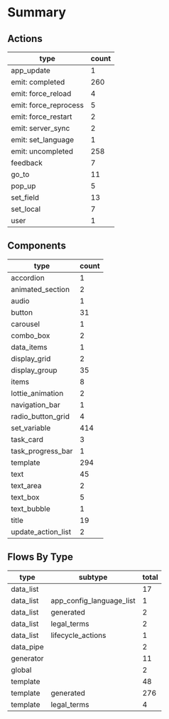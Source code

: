 # Summary

## Actions
| type | count |
| --- | --- |
| app_update | 1 |
| emit: completed | 260 |
| emit: force_reload | 4 |
| emit: force_reprocess | 5 |
| emit: force_restart | 2 |
| emit: server_sync | 2 |
| emit: set_language | 1 |
| emit: uncompleted | 258 |
| feedback | 7 |
| go_to | 11 |
| pop_up | 5 |
| set_field | 13 |
| set_local | 7 |
| user | 1 |

## Components
| type | count |
| --- | --- |
| accordion | 1 |
| animated_section | 2 |
| audio | 1 |
| button | 31 |
| carousel | 1 |
| combo_box | 2 |
| data_items | 1 |
| display_grid | 2 |
| display_group | 35 |
| items | 8 |
| lottie_animation | 2 |
| navigation_bar | 1 |
| radio_button_grid | 4 |
| set_variable | 414 |
| task_card | 3 |
| task_progress_bar | 1 |
| template | 294 |
| text | 45 |
| text_area | 2 |
| text_box | 5 |
| text_bubble | 1 |
| title | 19 |
| update_action_list | 2 |

## Flows By Type
| type | subtype | total |
| --- | --- | --- |
| data_list |  | 17 |
| data_list | app_config_language_list | 1 |
| data_list | generated | 2 |
| data_list | legal_terms | 2 |
| data_list | lifecycle_actions | 1 |
| data_pipe |  | 2 |
| generator |  | 11 |
| global |  | 2 |
| template |  | 48 |
| template | generated | 276 |
| template | legal_terms | 4 |